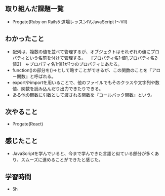 ## 取り組んだ課題一覧
- Progate(Ruby on Rails5 道場レッスンⅣ,JavaScript Ⅰ～Ⅶ)
## わかったこと
- 配列は、複数の値を並べて管理するが、オブジェクトはそれぞれの値にプロパティという名前を付けて管理する。
　[プロパティ名1:値1,プロパティ名2:値2]　←プロパティ名1:値1が1つのプロパティにあたる。
- function()の部分を()=>として略すことができるが、この関数のことを『アロー関数』と呼ばれる。
- exportやimportを用いることで、他のファイルでもそのクラスや文字列や数値、関数を読み込んだり出力できたりできる。
- ある他の関数に引数として渡される関数を『コールバック関数』という。
## 次やること
- Progate(React)
## 感じたこと
- JavaScriptを学んでいると、今まで学んできた言語と似ている部分が多くあり、スムーズに進めることができたと感じた。
## 学習時間
- 5h
